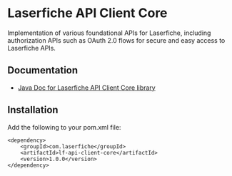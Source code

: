 # Laserfiche API Client Core

Implementation of various foundational APIs for Laserfiche, including authorization APIs such as OAuth 2.0 flows for secure and easy access to Laserfiche APIs.

## Documentation

- [Java Doc for Laserfiche API Client Core library](https://s01.oss.sonatype.org/service/local/repositories/releases/archive/com/laserfiche/lf-api-client-core/1.0.0/lf-api-client-core-1.0.0-javadoc.jar/!/index.html)

## Installation

Add the following to your pom.xml file:

```
<dependency>
    <groupId>com.laserfiche</groupId>
    <artifactId>lf-api-client-core</artifactId>
    <version>1.0.0</version>
</dependency>
```